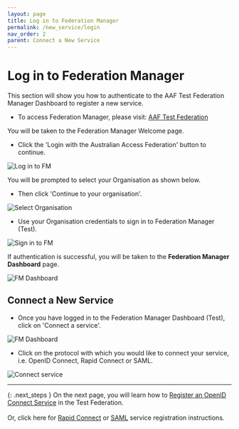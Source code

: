 ```yaml
---
layout: page
title: Log in to Federation Manager
permalink: /new_service/login
nav_order: 2
parent: Connect a New Service
---
```


# Log in to Federation Manager

This section will show you how to authenticate to the AAF Test Federation Manager Dashboard to register a new service.

- To access Federation Manager, please visit: [AAF Test Federation](https://manager.test.aaf.edu.au)

You will be taken to the Federation Manager Welcome page.

- Click the 'Login with the Australian Access Federation' button to continue.

![Log in to FM](/assets/images/FM-login.png)


You will be prompted to select your Organisation as shown below.

- Then click 'Continue to your organisation'.

![Select Organisation](/assets/images/sign-in-to-org-FM.png)

- Use your Organisation credentials to sign in to Federation Manager (Test).

![Sign in to FM](/assets/images/sign-in-to-FM.png)

If authentication is successful, you will be taken to the **Federation Manager Dashboard** page.

![FM Dashboard](/assets/images/FM-dashboard.png)

## Connect a New Service

- Once you have logged in to the Federation Manager Dashboard (Test), click on 'Connect a service'.

![FM Dashboard](/assets/images/FM-dashboard.png)

- Click on the protocol with which you would like to connect your service, i.e. OpenID Connect, Rapid Connect or SAML.

![Connect service](/assets/images/connect-service.png)

---

{: .next_steps }
On the next page, you will learn how to [Register an OpenID Connect Service](oidc_register) in the Test Federation.
<br><br>
Or, click here for [Rapid Connect](rapidconnect_register) or [SAML](saml_register) service registration instructions.